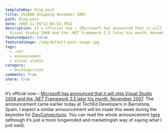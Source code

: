 ```yaml
---
templateKey: blog-post
title: VS2008 Shipping November 2007
path: blog-post
date: 2008-11-05T12:04:52.701Z
description: It’s official now – [Microsoft has announced that it will ship
  Visual Studio 2008 and the .NET Framework 3.5 later his month, November 2007]
featuredpost: false
featuredimage: /img/default-post-image.jpg
tags:
  - .net
  - announcement
  - visual studio
category:
  - Uncategorized
comments: true
share: true
---
```

<!--StartFragment-->

It’s official now – [Microsoft has announced that it will ship Visual Studio 2008 and the .NET Framework 3.5 later his month, November 2007](http://www.microsoft.com/presspass/press/2007/nov07/11-05TechEdDevelopersPR.mspx). The announcement came earlier today at TechEd Developers in Barcelona, Spain. I expect a similar announcement will be made this week during the keynotes for [DevConnections](http://aspadvice.com/blogs/devconnections). You can read the whole announcement [here](http://www.microsoft.com/presspass/press/2007/nov07/11-05TechEdDevelopersPR.mspx) (although it’s just a more longwinded and marketingish way of saying what I just said).

<!--EndFragment-->